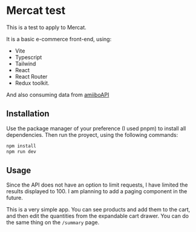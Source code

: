 # Mercat test

This is a test to apply to Mercat.

It is a basic e-commerce front-end, using:
* Vite
* Typescript
* Tailwind
* React
* React Router
* Redux toolkit.

And also consuming data from [amiiboAPI](https://www.amiiboapi.com/api/amiibo)

## Installation

Use the package manager of your preference (I used pnpm) to install all dependencies. Then run the proyect, using the following commands:

```bash
npm install
npm run dev
```

## Usage
Since the API does not have an option to limit requests, I have limited the results displayed to 100. I am planning to add a paging component in the future.

This is a very simple app. You can see products and add them to the cart, and then edit the quantities from the expandable cart drawer.
You can do the same thing on the ```/summary``` page.
